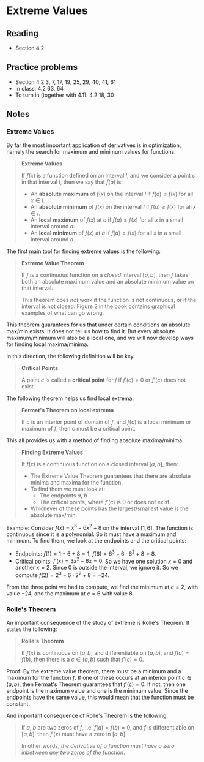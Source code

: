 # Extreme Values

## Reading

- Section 4.2

## Practice problems

- Section 4.2 3, 7, 17, 19, 25, 29, 40, 41, 61
- In class: 4.2 63, 64
- To turn in (together with 4.1): 4.2 18, 30

## Notes

### Extreme Values

By far the most important application of derivatives is in optimization, namely the search for maximum and minimum values for functions.

> **Extreme Values**
>
> If $f(x)$ is a function defined on an interval $I$, and we consider a point $c$ in that interval $I$, then we say that $f(a)$ is:
> - An **absolute maximum** of $f(x)$ on the interval $I$ if $f(a)\leq f(x)$ for all $x\in I$.
> - An **absolute minimum** of $f(x)$ on the interval $I$ if $f(a)\geq f(x)$ for all $x\in I$.
> - An **local maximum** of $f(x)$ at $a$ if $f(a)\leq f(x)$ for all $x$ in a small interval around $a$.
> - An **local minimum** of $f(x)$ at $a$ if $f(a)\geq f(x)$ for all $x$ in a small interval around $a$.

The first main tool for finding extreme values is the following:

> **Extreme Value Theorem**
>
> If $f$ is a continuous function on a *closed* interval $[a, b]$, then $f$ takes both an absolute maximum value and an absolute minimum value on that interval.
>
> This theorem does *not* work if the function is not continuous, or if the interval is not closed. Figure 2 in the book contains graphical examples of what can go wrong.

This theorem guarantees for us that under certain conditions an absolute max/min exists. It does not tell us how to find it. But every absolute maximum/minimum will also be a local one, and we will now develop ways for finding local maxima/minima.

In this direction, the following definition will be key.

> **Critical Points**
>
> A point $c$ is called a **critical point** for $f$ if $f'(c) = 0$ or $f'(c)$ does not exist.

The following theorem helps us find local extrema:

> **Fermat's Theorem on local extrema**
>
> If $c$ is an interior point of domain of $f$, and $f(c)$ is a local minimum or maximum of $f$, then $c$ must be a critical point.

This all provides us with a method of finding absolute maxima/minima:

> **Finding Extreme Values**
>
> If $f(x)$ is a continuous function on a closed interval $[a, b]$, then:
> - The Extreme Value Theorem guarantees that there are absolute minima and maxima for the function.
> - To find them we must look at:
>     - The endpoints $a$, $b$
>     - The critical points, where $f'(c)$ is $0$ or does not exist.
> - Whichever of these points has the largest/smallest value is the absolute max/min.

Example: Consider $f(x) = x^3-6x^2+8$ on the interval $[1, 6]$. The function is continuous since it is a polynomial. So it must have a maximum and minimum. To find them, we look at the endpoints and the critical points:

- Endpoints: $f(1) = 1-6+8 = 1$, $f(6) = 6^3-6\cdot 6^2 + 8 = 8$.
- Critical points: $f'(x) = 3x^2-6x = 0$. So we have one solution $x=0$ and another $x=2$. Since $0$ is outside the interval, we ignore it. So we compute $f(2) = 2^3 - 6\cdot 2^2 + 8 = -24$.

From the three point we had to compute, we find the minimum at $c=2$, with value $-24$, and the maximum at $c=6$ with value $8$.

### Rolle's Theorem

An important consequence of the study of extreme is Rolle's Theorem. It states the following:

> **Rolle's Theorem**
>
> If $f(x)$ is continuous on $[a, b]$ and differentiable on $(a, b)$, and $f(a) = f(b)$, then there is a $c\in(a, b)$ such that $f'(c) = 0$.

Proof: By the extreme value theorem, there must be a minimum and a maximum for the function $f$. If one of these occurs at an interior point $c\in(a, b)$, then Fermat's Theorem guarantees that $f'(c) = 0$. If not, then one endpoint is the maximum value and one is the minimum value. Since the endpoints have the same value, this would mean that the function must be constant.

And important consequence of Rolle's Theorem is the following:

> If $a$, $b$ are two zeros of $f$, i.e. $f(a) = f(b) = 0$, and $f$ is differentiable on $[a, b]$, then $f'(x)$ must have a zero in $[a, b]$.
>
> In other words, *the derivative of a function must have a zero inbetween any two zeros of the function*.

